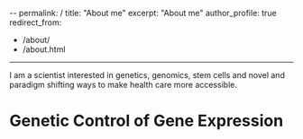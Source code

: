 --
permalink: /
title: "About me"
excerpt: "About me"
author_profile: true
redirect_from: 
  - /about/
  - /about.html
---

I am a scientist interested in genetics, genomics, stem cells and novel and
paradigm shifting ways to make health care more accessible.  

Genetic Control of Gene Expression
======



